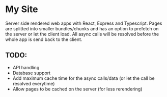 # My Site

Server side rendered web apps with React, Express and Typescript. Pages are splitted into smaller bundles/chunks and has an option to prefetch on the server or let the client load. All async calls will be resolved before the whole app is send back to the client.


## TODO:
- API handling
- Database support
- Add maximum cache time for the async calls/data (or let the call be resolved everytime)
- Allow pages to be cached on the server (for less rerendering)
